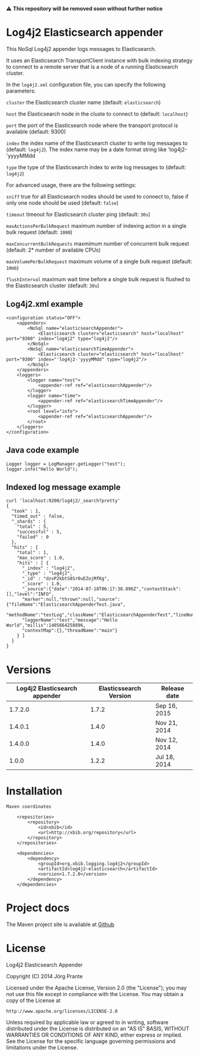 :warning: **This repository will be removed soon without further notice**

# Log4j2 Elasticsearch appender

This NoSql Log4j2 appender logs messages to Elasticsearch. 

It uses an Elasticsearch TransportClient instance with bulk indexing strategy to connect to a remote server 
that is a node of a running Elasticsearch cluster.

In the `log4j2.xml` configuration file, you can specify the following parameters:

`cluster` the Elasticsearch cluster name (default: `elasticsearch`)

`host` the Elasticsearch node in the cluste to connect to (default: `localhost`)

`port` the port of the Elasticsearch node where the transport protocol is available (default: 9300)

`index` the index name of the Elasticsearch cluster to write log messages to (default: `log4j2`). 
The index name may be a date format string like 'log4j2-'yyyyMMdd

`type` the type of the Elasticsearch index to write log messages to (default: `log4j2`)

For advanced usage, there are the following settings:

`sniff` true for all Elasticsearch nodes should be used to connect to, false if only one node should be used (default: `false`)

`timeout` timeout for Elasticsearch cluster ping (default: `30s`)

`maxActionsPerBulkRequest` maximum number of indexing action in a single bulk request (default: `1000`)

`maxConcurrentBulkRequests` maxmimum number of concurrent bulk request (default: 2* number of available CPUs)

`maxVolumePerBulkRequest` maximum volume of a single bulk request (default: `10mb`)

`flushInterval` maximum wait time before a single bulk request is flushed to the Elasticsearch cluster (default: `30s`)

## Log4j2.xml example

    <configuration status="OFF">
        <appenders>
            <NoSql name="elasticsearchAppender">
                <Elasticsearch cluster="elasticsearch" host="localhost" port="9300" index="log4j2" type="log4j2"/>
            </NoSql>
            <NoSql name="elasticsearchTimeAppender">
                <Elasticsearch cluster="elasticsearch" host="localhost" port="9300" index="'log4j2-'yyyyMMdd" type="log4j2"/>
            </NoSql>
        </appenders>
        <loggers>
            <logger name="test">
                <appender-ref ref="elasticsearchAppender"/>
            </logger>
            <logger name="time">
                <appender-ref ref="elasticsearchTimeAppender"/>
            </logger>
            <root level="info">
                <appender-ref ref="elasticsearchAppender"/>
            </root>
        </loggers>
    </configuration>

## Java code example

    Logger logger = LogManager.getLogger("test");
    logger.info("Hello World");

## Indexed log message example

    curl 'localhost:9200/log4j2/_search?pretty'
    {
      "took" : 1,
      "timed_out" : false,
      "_shards" : {
        "total" : 5,
        "successful" : 5,
        "failed" : 0
      },
      "hits" : {
        "total" : 1,
        "max_score" : 1.0,
        "hits" : [ {
          "_index" : "log4j2",
          "_type" : "log4j2",
          "_id" : "dzvP2kbtS8Sr0uEZojMfKg",
          "_score" : 1.0,
          "_source":{"date":"2014-07-18T06:17:38.896Z","contextStack":[],"level":"INFO",
          "marker":null,"thrown":null,"source":{"fileName":"ElasticsearchAppenderTest.java",
          "methodName":"testLog","className":"ElasticsearchAppenderTest","lineNumber":11},
          "loggerName":"test","message":"Hello World","millis":1405664258896,
          "contextMap":{},"threadName":"main"}
        } ]
      }
    }    


# Versions

| Log4j2 Elasticsearch appender   | Elasticssearch Version | Release date |
| --------------------------------| -----------------------|--------------|
| 1.7.2.0                         | 1.7.2                  | Sep 16, 2015 |
| 1.4.0.1                         | 1.4.0                  | Nov 21, 2014 |
| 1.4.0.0                         | 1.4.0                  | Nov 12, 2014 |
| 1.0.0                           | 1.2.2                  | Jul 18, 2014 |


# Installation

    Maven coordinates
    
        <repositories>
            <repository>
                <id>xbib</id>
                <url>http://xbib.org/repository</url>
            </repository>
        </repositories>

        <dependencies>
            <dependency>
                <groupId>org.xbib.logging.log4j2</groupId>
                <artifactId>log4j2-elasticsearch</artifactId>
                <version>1.7.2.0</version>
            </dependency>
        </dependencies>


# Project docs

The Maven project site is available at [Github](http://jprante.github.io/log4j2-elasticsearch)

# License

Log4j2 Elasticsearch Appender

Copyright (C) 2014 Jörg Prante

Licensed under the Apache License, Version 2.0 (the "License");
you may not use this file except in compliance with the License.
You may obtain a copy of the License at

    http://www.apache.org/licenses/LICENSE-2.0

Unless required by applicable law or agreed to in writing, software
distributed under the License is distributed on an "AS IS" BASIS,
WITHOUT WARRANTIES OR CONDITIONS OF ANY KIND, either express or implied.
See the License for the specific language governing permissions and
limitations under the License.

